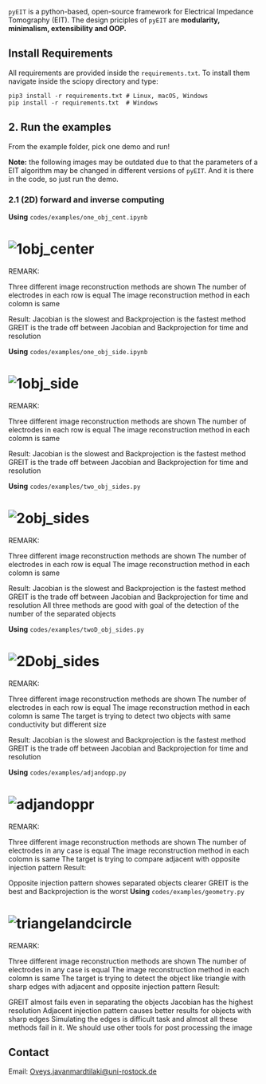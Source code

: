 `pyEIT` is a python-based, open-source framework for Electrical Impedance Tomography (EIT). The design priciples of `pyEIT` are **modularity, minimalism, extensibility and OOP.**

## Install Requirements

All requirements are provided inside the `requirements.txt`. To install them navigate inside the sciopy directory and type:

    pip3 install -r requirements.txt # Linux, macOS, Windows
    pip install -r requirements.txt  # Windows
## 2. Run the examples

From the example folder, pick one demo and run!

**Note:** the following images may be outdated due to that the parameters of a EIT algorithm may be changed in different versions of `pyEIT`. And it is there in the code, so just run the demo.

### 2.1 (2D) forward and inverse computing
**Using** `codes/examples/one_obj_cent.ipynb`

# ![1obj_center](https://github.com/Oveys96/eit_seminar/blob/main/codes/images/1obj_center.png)

REMARK:

Three different image reconstruction methods are shown
The number of electrodes in each row is equal
The image reconstruction method in each colomn is same

Result:
Jacobian is the slowest and Backprojection is the fastest method
GREIT is the trade off between Jacobian and Backprojection for time and resolution

**Using** `codes/examples/one_obj_side.ipynb`

# ![1obj_side](https://github.com/Oveys96/eit_seminar/blob/main/codes/images/1obj_side.png)

REMARK:

Three different image reconstruction methods are shown
The number of electrodes in each row is equal
The image reconstruction method in each colomn is same

Result:
Jacobian is the slowest and Backprojection is the fastest method
GREIT is the trade off between Jacobian and Backprojection for time and resolution

**Using** `codes/examples/two_obj_sides.py`

# ![2obj_sides](https://github.com/Oveys96/eit_seminar/blob/main/codes/images/2obj_sides.png)
REMARK:

Three different image reconstruction methods are shown
The number of electrodes in each row is equal
The image reconstruction method in each colomn is same

Result:
Jacobian is the slowest and Backprojection is the fastest method
GREIT is the trade off between Jacobian and Backprojection for time and resolution
All three methods are good with goal of the detection of the number of the separated objects

**Using** `codes/examples/twoD_obj_sides.py`

# ![2Dobj_sides](https://github.com/Oveys96/eit_seminar/blob/main/codes/images/2Dobj_sides.png)

REMARK:

Three different image reconstruction methods are shown
The number of electrodes in each row is equal
The image reconstruction method in each colomn is same
The target is trying to detect two objects with same conductivity but different size

Result:
Jacobian is the slowest and Backprojection is the fastest method
GREIT is the trade off between Jacobian and Backprojection for time and resolution

**Using** `codes/examples/adjandopp.py`

# ![adjandoppr](https://github.com/Oveys96/eit_seminar/blob/main/codes/images/adjandoppr.png)

REMARK:

Three different image reconstruction methods are shown
The number of electrodes in any case is equal
The image reconstruction method in each colomn is same
The target is trying to compare adjacent with opposite injection pattern
Result:

Opposite injection pattern showes separated objects clearer
GREIT is the best and Backprojection is the worst
**Using** `codes/examples/geometry.py`

# ![triangelandcircle](https://github.com/Oveys96/eit_seminar/blob/main/codes/images/triangelandcircle.png)

REMARK:

Three different image reconstruction methods are shown
The number of electrodes in any case is equal
The image reconstruction method in each colomn is same
The target is trying to detect the object like triangle with sharp edges with adjacent and opposite injection pattern
Result:

GREIT almost fails even in separating the objects
Jacobian has the highest resolution
Adjacent injection pattern causes better results for objects with sharp edges
Simulating the edges is difficult task and almost all these methods fail in it. We should use other tools for post processing the image



## Contact

Email: Oveys.javanmardtilaki@uni-rostock.de
